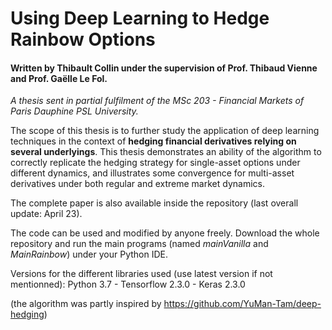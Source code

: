 # Using Deep Learning to Hedge Rainbow Options

#### Written by Thibault Collin under the supervision of Prof. Thibaud Vienne and Prof. Gaëlle Le Fol.

*A thesis sent in partial fulfilment of the MSc 203 - Financial Markets of Paris Dauphine PSL University.*

The scope of this thesis is to further study the application of deep learning techniques in the context of **hedging financial derivatives relying on several underlyings**. This thesis demonstrates an ability of the algorithm to correctly replicate the hedging strategy for single-asset options under different dynamics, and illustrates some convergence for multi-asset derivatives under both regular and extreme market dynamics.

The complete paper is also available inside the repository (last overall update: April 23).

The code can be used and modified by anyone freely. Download the whole repository and run the main programs (named *mainVanilla* and *MainRainbow*) under your Python IDE.

Versions for the different libraries used (use latest version if not mentionned): Python 3.7 - Tensorflow 2.3.0 - Keras 2.3.0

(the algorithm was partly inspired by https://github.com/YuMan-Tam/deep-hedging)
